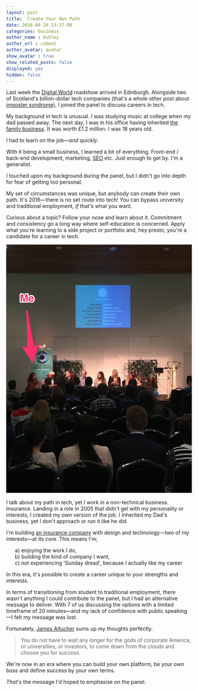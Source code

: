 ```yaml
---
layout: post
title:  Create Your Own Path
date: 2016-04-26 13:37:00
categories: business
author_name : Ashley
author_url : /about
author_avatar: avatar
show_avatar : true
show_related_posts: false
displayed: yes
hidden: false
---
```


Last week the <a href="https://www.digitalworld.net/">Digital World</a> roadshow arrived in Edinburgh. Alongside two of Scotland's billion-dollar tech companies (that's a whole other post about <a href="https://twitter.com/iamashley/status/722014688180051968">imposter syndrome</a>), I joined the panel to discuss careers in tech.

My background in tech is unusual. I was studying music at college when my dad passed away. The next day, I was in his office having inherited <a href="https://brokersdirect.co.uk">the family business</a>. It was worth £1.2 million. I was 18 years old.

I had to learn on the job—_and quickly_.

With it being a small business, I learned a bit of everything. Front-end / back-end development, marketing, <a href="/business/2016/04/13/using-third-party-platforms-to-build-a-business/">SEO</a> etc. Just enough to get by. I'm a generalist.

I touched upon my background during the panel, but I didn't go into depth for fear of getting too personal.

My set of circumstances was unique, but anybody can create their own path. It's 2016—there is no set route into tech! You can bypass university and traditional employment, _if_ that's what you want.

Curious about a topic? Follow your nose and learn about it. Commitment and consistency go a long way where self-education is concerned. Apply what you're learning to a side project or portfolio and, hey presto, you're a candidate for a career in tech.

<img src="/img/blog/panel.jpg" alt="Me on the Digital World tech panel">

I talk about my path in tech, yet I work in a non-technical business. Insurance. Landing in a role in 2005 that didn't gel with my personality or interests, I created my own version of the job. I inherited my Dad's business, yet I don't approach or run it like he did.

I'm building <a href="http://insurancebyjack.co.uk">an insurance company</a> with design and technology—two of my interests—at its core. This means I'm;

<ul style="list-style-type:none">
<li>a) enjoying the work I do,</li>
<li>b) building the kind of company I want,</li>
<li>c) not experiencing 'Sunday dread', because I actually like my career</li>
</ul>

In this era, it's possible to _create_ a career unique to your strengths and interests.

In terms of transitioning from student to traditional employment, there wasn't anything I could contribute to the panel, but I had an alternative message to deliver. With 7 of us discussing the options with a limited timeframe of 20 minutes—and my lack of confidence with public speaking—I felt my message was lost.

Fortunately, <a href="http://www.jamesaltucher.com/">James Altucher</a> sums up my thoughts perfectly.

<blockquote>You do not have to wait any longer for the gods of corporate America, or universities, or investors, to come down from the clouds and choose you for success.</blockquote>

We're now in an era where you can build your own platform, be your own boss and define success by your own terms.

_That's_ the message I'd hoped to emphasise on the panel.